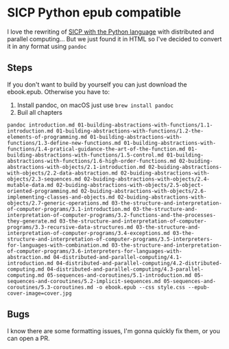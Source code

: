 # SICP Python epub compatible

I love the rewriting of [SICP with the Python language](https://www-inst.eecs.berkeley.edu//~cs61a/sp12/book/) with distributed and parallel computing... But we just found it in HTML so I've decided to convert it in any format using `pandoc`

## Steps

If you don't want to build by yourself you can just download the ebook.epub. Otherwise you have to:

1. Install pandoc, on macOS just use `brew install pandoc`
2. Buil all chapters

```
pandoc introduction.md 01-building-abstractions-with-functions/1.1-introduction.md 01-building-abstractions-with-functions/1.2-the-elements-of-programming.md 01-building-abstractions-with-functions/1.3-define-new-functions.md 01-building-abstractions-with-functions/1.4-pratical-guidance-the-art-of-the-function.md 01-building-abstractions-with-functions/1.5-control.md 01-building-abstractions-with-functions/1.6-high-order-functions.md 02-buiding-abstractions-with-objects/2.1-introduction.md 02-buiding-abstractions-with-objects/2.2-data-abstraction.md 02-buiding-abstractions-with-objects/2.3-sequences.md 02-buiding-abstractions-with-objects/2.4-mutable-data.md 02-buiding-abstractions-with-objects/2.5-object-oriented-programming.md 02-buiding-abstractions-with-objects/2.6-implementing-classes-and-objects.md 02-buiding-abstractions-with-objects/2.7-generic-operations.md 03-the-structure-and-interpretation-of-computer-programs/3.1-introduction.md 03-the-structure-and-interpretation-of-computer-programs/3.2-functions-and-the-processes-they-generate.md 03-the-structure-and-interpretation-of-computer-programs/3.3-recursive-data-structures.md 03-the-structure-and-interpretation-of-computer-programs/3.4-exceptions.md 03-the-structure-and-interpretation-of-computer-programs/3.5-interpreters-for-languages-with-combination.md 03-the-structure-and-interpretation-of-computer-programs/3.6-interpreters-for-languages-with-abstraction.md 04-distributed-and-parallel-computing/4.1-introduction.md 04-distributed-and-parallel-computing/4.2-distributed-computing.md 04-distributed-and-parallel-computing/4.3-parallel-computing.md 05-sequences-and-coroutines/5.1-introduction.md 05-sequences-and-coroutines/5.2-implicit-sequences.md 05-sequences-and-coroutines/5.3-coroutines.md -o ebook.epub --css style.css --epub-cover-image=cover.jpg
```

## Bugs

I know there are some formatting issues, I'm gonna quickly fix them, or you can open a PR.